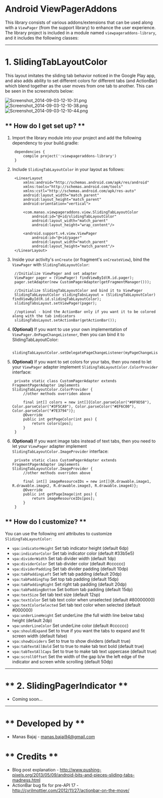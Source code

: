 # **Android ViewPagerAddons** #

This library consists of various addons/extensions that can be used along with a `ViewPager` (from the support library) to enhance the user experience. The library project is included in a module named `viewpageraddons-library`, and it includes the following classes: 

___

# **1. SlidingTabLayoutColor** #

 This layout imitates the sliding tab behavior noticed in the Google Play app, and also adds ability to set different colors for different tabs (and ActionBar) which blend together as the user moves from one tab to another. This can be seen in the screenshots below: 

![Screenshot_2014-09-03-12-10-31.png](https://bitbucket.org/repo/7rARLB/images/2997221742-Screenshot_2014-09-03-12-10-31.png) ![Screenshot_2014-09-03-12-10-38.png](https://bitbucket.org/repo/7rARLB/images/806519476-Screenshot_2014-09-03-12-10-38.png) ![Screenshot_2014-09-03-12-10-44.png](https://bitbucket.org/repo/7rARLB/images/957389261-Screenshot_2014-09-03-12-10-44.png)

## ** How do I get set up? ** ##
1. Import the library module into your project and add the following dependency to your build.gradle: 

		dependencies {
	    	compile project(':viewpageraddons-library')
		} 

2. Include `SlidingTabLayoutColor` in your layout as follows: 

		<LinearLayout
		    xmlns:android="http://schemas.android.com/apk/res/android"
		    xmlns:tools="http://schemas.android.com/tools"
		    xmlns:cstl="http://schemas.android.com/apk/res-auto"
		    android:layout_width="match_parent"
		    android:layout_height="match_parent"
		    android:orientation="vertical">

		    <com.manas.viewpageraddons.view.SlidingTabLayoutColor
		        android:id="@+id/slidingTabLayoutColor"
		        android:layout_width="match_parent"
		        android:layout_height="wrap_content"/>

		    <android.support.v4.view.ViewPager
		        android:id="@+id/pager"
		        android:layout_width="match_parent"
		        android:layout_height="match_parent"/>
		</LinearLayout> 

3. Inside your activity's `onCreate` (or fragment's `onCreateView`), bind the `ViewPager` with `SlidingTabLayoutColor`: 
		
		//Initialize ViewPager and set adapter
        ViewPager pager = (ViewPager) findViewById(R.id.pager);
        pager.setAdapter(new CustomPagerAdapter(getFragmentManager()));

        //Initialize SlidingTabLayoutColor and bind it to ViewPager
        SlidingTabLayoutColor slidingTabsLayout = (SlidingTabLayoutColor) findViewById(R.id.slidingTabLayoutColor);
        slidingTabsLayout.setViewPager(pager);

        //optional - bind the ActionBar only if you want it to be colored along with the tab indicators 
        slidingTabsLayout.setActionBar(getActionBar());

4. **(Optional)** If you want to use your own implementation of `ViewPager.OnPageChangeListener`, then you can bind it to SlidingTabLayoutColor: 

		slidingTabLayoutColor.setDelegatePageChangeListener(myPageChangeListener); 

5. **(Optional)** If you want to set colors for your tabs, then you need to let your `ViewPager` adapter implement `SlidingTabLayoutColor.ColorProvider` interface:

		private static class CustomPagerAdapter extends FragmentPagerAdapter implements  SlidingTabLayoutColor.ColorProvider {
        	//other methods overriden above

        	final int[] colors = new int[]{Color.parseColor("#0F9D58"), Color.parseColor("#3F5CA9"), Color.parseColor("#EF6C00"), Color.parseColor("#7E3794")};
        	@Override
        	public int getPageColor(int pos) {
            	return colors[pos];
        	}
		}

6. **(Optional)** If you want image tabs instead of text tabs, then you need to let your `ViewPager` adapter implement `SlidingTabLayoutColor.ImageProvider` interface:

		private static class CustomPagerAdapter extends FragmentPagerAdapter implements  SlidingTabLayoutColor.ImageProvider {
        	//other methods overriden above

        	final int[] imageResourceIDs = new int[]{R.drawable.image1, R.drawable.image2, R.drawable.image3, R.drawable.image4)};
        	@Override
        	public int getPageImage(int pos) {
            	return imageResourceIDs[pos];
        	}
		}

## ** How do I customize? ** ##
You can use the following xml attributes to customize `SlidingTabLayoutColor`:

* `vpa:indicatorHeight`   Set tab indicator height (default 6dp)
* `vpa:indicatorColor`   Set tab indicator color (default #33b5e5)
* `vpa:dividerWidth`   Set tab divider width (default 1dp)
* `vpa:dividerColor`   Set tab divider color (default #cccccc)
* `vpa:dividerPadding`   Set tab divider padding (default 10dp)
* `vpa:tabPaddingLeft`   Set left tab padding (default 20dp)
* `vpa:tabPaddingTop`   Set top tab padding (default 15dp)
* `vpa:tabPaddingRight`   Set right tab padding (default 20dp)
* `vpa:tabPaddingBottom`   Set bottom tab padding (default 15dp)
* `vpa:textSize`   Set tab text size (default 12sp)
* `vpa:textColor`   Set tab text color when unselected (default #80000000)
* `vpa:textColorSelected`   Set tab text color when selected (default #000000)
* `vpa:underLineHeight`   Set underLine (the full width line below tabs) height (default 2dp)
* `vpa:underLineColor`   Set underLine color (default #cccccc)
* `vpa:shouldExpand`   Set to true if you want the tabs to expand and fit screen width (default false)
* `vpa:showDividers`   Set to true to show dividers (default true)
* `vpa:tabTextAllBold`   Set to true to make tab text bold (default true)
* `vpa:tabTextAllCaps`   Set to true to make tab text uppercase (default true)
* `vpa:scrollOffset`   Set the width of the gap b/w the left edge of the indicator and screen while scrolling (default 50dp)

___

# ** 2. SlidingPagerIndicator ** #

* Coming soon...

___

# ** Developed by ** ##

*  Manas Bajaj - <manas.bajaj94@gmail.com>

# ** Credits ** ##

* Blog post explanation - <http://www.pushing-pixels.org/2013/05/09/android-bits-and-pieces-sliding-tabs-madness.html>
* ActionBar bug fix for pre-API 17 - <http://cyrilmottier.com/2012/11/27/actionbar-on-the-move/>